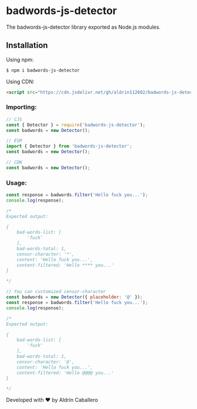 # badwords-js-detector
The badwords-js-detector library exported as Node.js modules.

## Installation
Using npm:
```bash
$ npm i badwords-js-detector
```

Using CDN:
```html
<script src="https://cdn.jsdelivr.net/gh/aldrin112602/badwords-js-detector/badwords-js-detector.js"></script>
```
### Importing:
```javascript
// CJS
const { Detector } = require('badwords-js-detector');
const badwords = new Detector();

// ESM
import { Detector } from 'badwords-js-detector';
const badwords = new Detector();

// CDN
const badwords = new Detector();
```

### Usage:
```javascript
const response = badwords.filter('Hello fuck you...');
console.log(response); 

/*
Expected output:

{
    bad-words-list: [
        'fuck'
    ],
    bad-words-total: 1,
    censor-character: '*',
    content: 'Hello fuck you...',
    content-filtered: 'Hello **** you...'
}

*/

// You can customized censor-character
const badwords = new Detector({ placeholder: '@' });
const response = badwords.filter('Hello fuck you...');
console.log(response); 

/*
Expected output:

{
    bad-words-list: [
        'fuck'
    ],
    bad-words-total: 1,
    censor-character: '@',
    content: 'Hello fuck you...',
    content-filtered: 'Hello @@@@ you...'
}

*/
```

Developed with ❤️ by Aldrin Caballero
